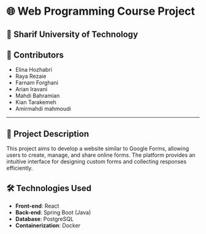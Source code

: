 # 🌐 Web Programming Course Project

## 🏫 Sharif University of Technology  

## 👥 Contributors  
- Elina Hozhabri
- Raya Rezaie
- Farnam Forghani
- Arian Iravani  
- Mahdi Bahramian  
- Kian Tarakemeh  
- Amirmahdi mahmoudi
---

## 📌 Project Description  

This project aims to develop a website similar to Google Forms, allowing users to create, manage, and share online forms. The platform provides an intuitive interface for designing custom forms and collecting responses efficiently.  

## 🛠 Technologies Used  

- **Front-end**: React  
- **Back-end**: Spring Boot (Java)  
- **Database**: PostgreSQL  
- **Containerization**: Docker  
